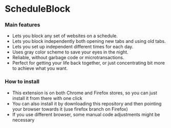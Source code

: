 # ScheduleBlock
### Main features
- Lets you block any set of websites on a schedule.
- Lets you block independently both opening new tabs and using old tabs.
- Lets you set up independent different times for each day.
- Uses gray color scheme to save your eyes in the night.
- Reliable, without garbage code or microtransactions.
- Perfect for getting your life back together, or just concentrating bit more to achieve what you want. 

### How to install
- This extension is on both Chrome and Firefox stores, so you can just install it from there with one click
- You can also install it by downloading this repository and then pointing your browser towards it (use firefox branch on Firefox)
- If you use different browser, some manual code adjustments might be necessary